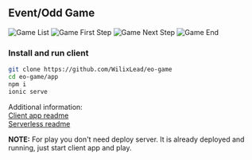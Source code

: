 ## Event/Odd Game

![Game List](screenshots/game-list.jpg?raw=true "Game List Page")
![Game First Step](screenshots/game-first-step.jpg?raw=true "Game First Step Page")
![Game Next Step](screenshots/game-next-step.jpg?raw=true "Game Next Step Page")
![Game End](screenshots/game-end.jpg?raw=true "Game End Page")


### Install and run client

```bash
git clone https://github.com/WilixLead/eo-game
cd eo-game/app
npm i
ionic serve
```

Additional information:   
[Client app readme](https://github.com/WilixLead/eo-game/blob/master/app/README.md)  
[Serverless readme](https://github.com/WilixLead/eo-game/blob/master/serverless/readme.md)

**NOTE:** For play you don't need deploy server. It is already deployed and running, just start client app and play.  